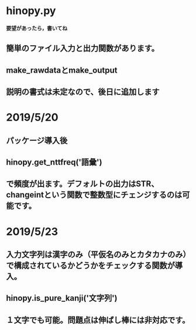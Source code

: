 # hinopy.py
#### 要望があったら，書いてね

## 簡単のファイル入力と出力関数があります。
## make_rawdataとmake_output
## 説明の書式は未定なので、後日に追加します

# 2019/5/20
## パッケージ導入後
## hinopy.get_nttfreq('語彙')
## で頻度が出ます。デフォルトの出力はSTR、changeintという関数で整数型にチェンジするのは可能です。

# 2019/5/23
## 入力文字列は漢字のみ（平仮名のみとカタカナのみ）で構成されているかどうかをチェックする関数が導入。
## hinopy.is_pure_kanji('文字列')
## １文字でも可能。問題点は伸ばし棒には非対応です。
